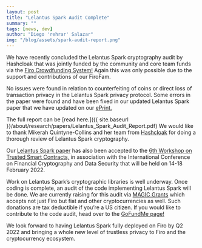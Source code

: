 ```yaml
---
layout: post
title: "Lelantus Spark Audit Complete"
summary: ""
tags: [news, dev]
author: "Diego 'rehrar' Salazar"
img: "/blog/assets/spark-audit-report.png"
---
```


We have recently concluded the Lelantus Spark cryptography audit by Hashcloak that was jointly funded by the community and core team funds via the [Firo Crowdfunding System!](https://fcs.firo.org/proposal/2) Again this was only possible due to the support and contributions of our FiroFam.

No issues were found in relation to counterfeiting of coins or direct loss of transaction privacy in the Lelantus Spark privacy protocol. Some errors in the paper were found and have been fixed in our updated Lelantus Spark paper that we have updated on our [ePrint.](https://eprint.iacr.org/2021/1173)

The full report can be [read here.]({{ site.baseurl }}/about/research/papers/Lelantus_Spark_Audit_Report.pdf) We would like to thank Mikerah Quintyne-Collins and her team from [Hashcloak](https://hashcloak.com/) for doing a thorough review of Lelantus Spark cryptography.

Our [Lelantus Spark paper](https://eprint.iacr.org/2021/1173) has also been accepted to the [6th Workshop on Trusted Smart Contracts,](https://fc22.ifca.ai/wtsc/) in association with the International Conference on Financial Cryptography and Data Security that will be held on 14-18 February 2022.

Work on Lelantus Spark’s cryptographic libraries is well underway. Once coding is complete, an audit of the code implementing Lelantus Spark will be done. We are currently raising for this audit via [MAGIC Grants](https://magicgrants.org/Firo-Lelantus-Spark-Audit/) which accepts not just Firo but fiat and other cryptocurrencies as well. Such donations are tax deductible if you’re a US citizen. If you would like to contribute to the code audit, head over to the [GoFundMe page!](https://www.gofundme.com/f/code-audit-for-lelantus-spark-in-firo)

We look forward to having Lelantus Spark fully deployed on Firo by Q2 2022 and bringing a whole new level of trustless privacy to Firo and the cryptocurrency ecosystem.

